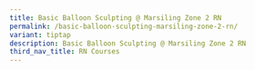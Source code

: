 ```yaml
---
title: Basic Balloon Sculpting @ Marsiling Zone 2 RN
permalink: /basic-balloon-sculpting-marsiling-zone-2-rn/
variant: tiptap
description: Basic Balloon Sculpting @ Marsiling Zone 2 RN
third_nav_title: RN Courses
---
```


